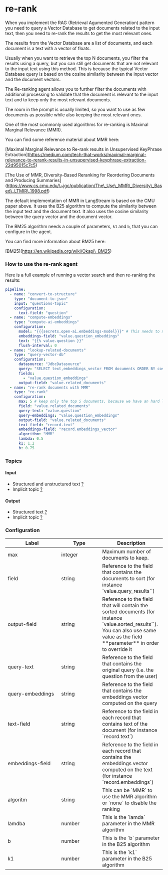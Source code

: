 # re-rank

When you implement the RAG (Retrieval Agumented Generation) pattern you need to query a Vector Database to get documents related to the input text, then you need to re-rank the results to get the most relevant ones.

The results from the Vector Database are a list of documents, and each document is a text with a vector of floats.

Usually when you want to retrieve the top N documents, you filter the results using a query, but you can still get documents that are not relevant to the input text using this method. This is because the typical Vector Database query is based on the cosine similarity between the input vector and the document vectors.

The Re-ranking agent allows you to further filter the documents with additional processing to validate that the document is relevant to the input text and to keep only the most relevant documents.

The room in the prompt is usually limited, so you want to use as few documents as possible while also keeping the most relevant ones.

One of the most commonly used algorithms for re-ranking is Maximal Marginal Relevance (MMR).

You can find some reference material about MMR here:

\[Maximal Marginal Relevance to Re-rank results in Unsupervised KeyPhrase Extraction]\(https://medium.com/tech-that-works/maximal-marginal-relevance-to-rerank-results-in-unsupervised-keyphrase-extraction-22d95015c7c5)

\[The Use of MMR, Diversity-Based Reranking for Reordering Documents and Producing Summaries]\(https://www.cs.cmu.edu/\~jgc/publication/The\_Use\_MMR\_Diversity\_Based\_LTMIR\_1998.pdf)

The default implementation of MMR in LangStream is based on the CMU paper above. It uses the B25 algorithm to compute the similarity between the input text and the document text. It also uses the cosine similarity between the query vector and the document vector.

The BM25 algorithm needs a couple of parameters, `k1` and `b`, that you can configure in the agent.

You can find more information about BM25 here:

\[BM25]\(https://en.wikipedia.org/wiki/Okapi\_BM25)

### How to use the re-rank agent

Here is a full example of running a vector search and then re-ranking the results:

```yaml
pipeline:
  - name: "convert-to-structure"
    type: "document-to-json"
    input: "questions-topic"
    configuration:
      text-field: "question"
  - name: "compute-embeddings"
    type: "compute-ai-embeddings"
    configuration:
      model: "{{{secrets.open-ai.embeddings-model}}}" # This needs to match the name of the model deployment, not the base model
      embeddings-field: "value.question_embeddings"
      text: "{{% value.question }}"
      flush-interval: 0
  - name: "lookup-related-documents"
    type: "query-vector-db"
    configuration:
      datasource: "JdbcDatasource"
      query: "SELECT text,embeddings_vector FROM documents ORDER BY cosine_similarity(embeddings_vector, CAST(? as FLOAT ARRAY)) DESC LIMIT 20"
      fields:
        - "value.question_embeddings"
      output-field: "value.related_documents"
  - name: "re-rank documents with MMR"
    type: "re-rank"
    configuration:
      max: 5 # keep only the top 5 documents, because we have an hard limit on the prompt size
      field: "value.related_documents"
      query-text: "value.question"
      query-embeddings: "value.question_embeddings"
      output-field: "value.related_documents"
      text-field: "record.text"
      embeddings-field: "record.embeddings_vector"
      algorithm: "MMR"
      lambda: 0.5
      k1: 1.2
      b: 0.75
```

### **Topics**

#### **Input**

* Structured and unstructured text [?](../agent-messaging.md#implicit-input-and-output-topics)
* Implicit topic [?](../agent-messaging.md#implicit-input-and-output-topics)

#### **Output**

* Structured text [?](../agent-messaging.md#implicit-input-and-output-topics)
* Implicit topic [?](../agent-messaging.md#implicit-input-and-output-topics)

### **Configuration**

<table><thead><tr><th width="155.33333333333331">Label</th><th width="115">Type</th><th>Description</th></tr></thead><tbody><tr><td>max</td><td>integer</td><td>Maximum number of documents to keep.</td></tr><tr><td>field</td><td>string</td><td>Reference to the field that contains the documents to sort (for instance `value.query_results``)</td></tr><tr><td>output-field</td><td>string</td><td>Reference to the field that will contain the sorted documents (for instance `value.sorted_results``). You can also use same value as the field **parameter** in order to override it</td></tr><tr><td>query-text</td><td>string</td><td>Reference to the field that contains the original query (i.e. the question from the user)</td></tr><tr><td>query-embeddings</td><td>string</td><td>Reference to the field that contains the embeddings vector computed on the query</td></tr><tr><td>text-field</td><td>string</td><td>Reference to the field in each record that contains text of the document (for instance `record.text`)</td></tr><tr><td>embeddings-field</td><td>string</td><td>Reference to the field in each record that contains the embeddings vector computed on the text (for instance `record.embeddings`)</td></tr><tr><td>algoritm</td><td>string</td><td>This can be `MMR` to use the MMR algorithm or `none` to disable the ranking</td></tr><tr><td>lamdba</td><td>number</td><td>This is the `lamda` parameter in the MMR algorithm</td></tr><tr><td>b</td><td>number</td><td>This is the `b` parameter in the B25 algorithm</td></tr><tr><td>k1</td><td>number</td><td>This is the `k1` parameter in the B25 algorithm</td></tr></tbody></table>
